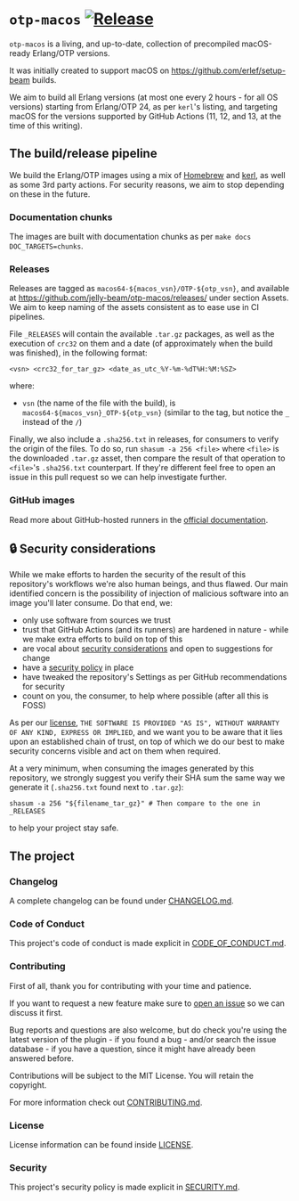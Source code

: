 # `otp-macos` [![Release][release-img]][release]

[release]: https://github.com/jelly-beam/otp-macos/actions/workflows/release.yml
[release-img]: https://github.com/jelly-beam/otp-macos/actions/workflows/release.yml/badge.svg

`otp-macos` is a living, and up-to-date, collection of precompiled macOS-ready Erlang/OTP versions.

It was initially created to support macOS on <https://github.com/erlef/setup-beam> builds.

We aim to build all Erlang versions (at most one every 2 hours - for all OS versions) starting from
Erlang/OTP 24, as per `kerl`'s listing, and targeting macOS for the versions supported by GitHub
Actions (11, 12, and 13, at the time of this writing).

## The build/release pipeline

We build the Erlang/OTP images using a mix of [Homebrew](https://brew.sh/) and
[kerl](/kerl/kerl), as well as some 3rd party actions. For security reasons, we
aim to stop depending on these in the future.

### Documentation chunks

The images are built with documentation chunks as per `make docs DOC_TARGETS=chunks`.

### Releases

Releases are tagged as `macos64-${macos_vsn}/OTP-${otp_vsn}`, and available at
<https://github.com/jelly-beam/otp-macos/releases/> under section Assets. We aim to keep naming
of the assets consistent as to ease use in CI pipelines.

File `_RELEASES` will contain the available `.tar.gz` packages, as well as the execution of
`crc32` on them and a date (of approximately when the build was finished), in the following format:

```plain
<vsn> <crc32_for_tar_gz> <date_as_utc_%Y-%m-%dT%H:%M:%SZ>
```

where:

- `vsn` (the name of the file with the build), is `macos64-${macos_vsn}_OTP-${otp_vsn}` (similar
to the tag, but notice the `_` instead of the `/`)

Finally, we also include a `.sha256.txt` in releases, for consumers to verify the origin of the
files. To do so, run `shasum -a 256 <file>` where `<file>` is the downloaded `.tar.gz` asset,
then compare the result of that operation to `<file>`'s `.sha256.txt` counterpart. If they're
different feel free to open an issue in this pull request so we can help investigate further.

### GitHub images

Read more about GitHub-hosted runners in the
[official documentation](https://docs.github.com/en/actions/using-github-hosted-runners/about-github-hosted-runners).

## 🔒 Security considerations

While we make efforts to harden the security of the result of this repository's workflows we're also
human beings, and thus flawed. Our main identified concern is the possibility of injection of
malicious software into an image you'll later consume. Do that end, we:

- only use software from sources we trust
- trust that GitHub Actions (and its runners) are hardened in nature - while we make extra efforts
to build on top of this
- are vocal about [security considerations](https://github.com/jelly-beam/otp-macos/issues?q=label%3A%22security+consideration)
and open to suggestions for change
- have a [security policy](https://github.com/jelly-beam/otp-macos/blob/main/SECURITY.md) in place
- have tweaked the repository's Settings as per GitHub recommendations for security
- count on you, the consumer, to help where possible (after all this is FOSS)

As per our [license](https://github.com/jelly-beam/otp-macos/blob/main/LICENSE), `THE SOFTWARE IS PROVIDED "AS IS",
WITHOUT WARRANTY OF ANY KIND, EXPRESS OR IMPLIED`, and we want you to be aware that it lies upon an
established chain of trust, on top of which we do our best to make security concerns visible and
act on them when required.

At a very minimum, when consuming the images generated by this repository, we strongly suggest you
verify their SHA sum the same way we generate it (`.sha256.txt` found next to `.tar.gz`):

```console
shasum -a 256 "${filename_tar_gz}" # Then compare to the one in _RELEASES
```

to help your project stay safe.

## The project

### Changelog

A complete changelog can be found under [CHANGELOG.md](https://github.com/jelly-beam/otp-macos/blob/main/CHANGELOG.md).

### Code of Conduct

This project's code of conduct is made explicit in [CODE_OF_CONDUCT.md](https://github.com/jelly-beam/otp-macos/blob/main/CODE_OF_CONDUCT.md).

### Contributing

First of all, thank you for contributing with your time and patience.

If you want to request a new feature make sure to
[open an issue](https://github.com/jelly-beam/otp-macos/issues) so we can
discuss it first.

Bug reports and questions are also welcome, but do check you're using the latest version of the
plugin - if you found a bug - and/or search the issue database - if you have a question, since it
might have already been answered before.

Contributions will be subject to the MIT License.
You will retain the copyright.

For more information check out [CONTRIBUTING.md](https://github.com/jelly-beam/otp-macos/blob/main/CONTRIBUTING.md).

### License

License information can be found inside [LICENSE](https://github.com/jelly-beam/otp-macos/blob/main/LICENSE).

### Security

This project's security policy is made explicit in [SECURITY.md](https://github.com/jelly-beam/otp-macos/blob/main/SECURITY.md).
